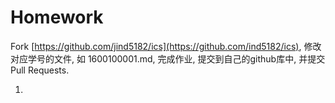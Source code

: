Homework
========

Fork [https://github.com/jind5182/ics](https://github.com/ind5182/ics), 修改对应学号的文件, 如 1600100001.md, 完成作业, 提交到自己的github库中, 并提交 Pull Requests.

1.
